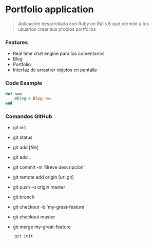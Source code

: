 # Portfolio application

> Aplicación desarrollada con Ruby on Rails 6 que permite a los usuarios crear sus propios portfolios

### Features

- Real time chat engine para los comentarios
- Blog
- Portfolio
- Interfaz de arrastrar objetos en pantalla

### Code Example

```ruby
def new
    @blog = Blog.new
end
```
### Comandos GitHub
- git init
- git status
- git add [file]
- git add .
- git commit -m 'Breve descripcion'
- git remote add origin [url.git]
- git push -u origin master

- git branch
- git checkout -b 'my-great-feature'
- git checkout master
- git merge my-great-feature

```git
    git init
```

